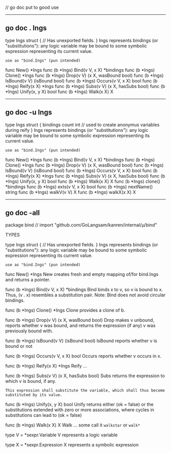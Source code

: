 // go doc put to good use	 
				
-------------------------------------------------------------------------------
## go doc .  Ings		
type Ings struct {
	// Has unexported fields.
}
    Ings represents bindings (or "substitutions"): any logic variable may be
    bound to some symbolic expression representing its current value.

    use as "bind.Ings" (pun intended)

func New() *Ings
func (b *Ings) Bind(v V, x X) *bindings
func (b *Ings) Clone() *Ings
func (b *Ings) Drop(v V) (x X, wasBound bool)
func (b *Ings) IsBound(v V) (isBound bool)
func (b *Ings) Occurs(v V, x X) bool
func (b *Ings) Reify(x X) *Ings
func (b *Ings) Subs(v V) (x X, hasSubs bool)
func (b *Ings) Unify(x, y X) bool
func (b *Ings) Walk(x X) X
				
-------------------------------------------------------------------------------
## go doc -u Ings		
type Ings struct {
	bindings
	count int // used to create anonymus variables during reify
}
    Ings represents bindings (or "substitutions"): any logic variable may be
    bound to some symbolic expression representing its current value.

    use as "bind.Ings" (pun intended)

func New() *Ings
func (b *Ings) Bind(v V, x X) *bindings
func (b *Ings) Clone() *Ings
func (b *Ings) Drop(v V) (x X, wasBound bool)
func (b *Ings) IsBound(v V) (isBound bool)
func (b *Ings) Occurs(v V, x X) bool
func (b *Ings) Reify(x X) *Ings
func (b *Ings) Subs(v V) (x X, hasSubs bool)
func (b *Ings) Unify(x, y X) bool
func (b *Ings) Walk(x X) X
func (b *Ings) clone() *bindings
func (b *Ings) exts(v V, x X) bool
func (b *Ings) nextName() string
func (b *Ings) walkV(v V) X
func (b *Ings) walkX(x X) X
				
-------------------------------------------------------------------------------
## go doc -all		
package bind // import "github.com/GoLangsam/kanren/internal/µ/bind"


TYPES

type Ings struct {
	// Has unexported fields.
}
    Ings represents bindings (or "substitutions"): any logic variable may be
    bound to some symbolic expression representing its current value.

    use as "bind.Ings" (pun intended)

func New() *Ings
    New creates fresh and empty mapping of/for bind.Ings and returns a pointer.

func (b *Ings) Bind(v V, x X) *bindings
    Bind binds x to v, so v is bound to x. Thus, (v . x) resembles a
    substitution pair. Note: Bind does not avoid circular bindings.

func (b *Ings) Clone() *Ings
    Clone provides a clone of b.

func (b *Ings) Drop(v V) (x X, wasBound bool)
    Drop makes v unbound, reports whether v was bound, and returns the
    expression (if any) v was previously bound with.

func (b *Ings) IsBound(v V) (isBound bool)
    IsBound reports whether v is bound or not

func (b *Ings) Occurs(v V, x X) bool
    Occurs reports whether v occurs in x.

func (b *Ings) Reify(x X) *Ings
    Reify ...

func (b *Ings) Subs(v V) (x X, hasSubs bool)
    Subs returns the expression to which v is bound, if any.

    This expression shall substitute the variable, which shall thus become
    substituted by its value.

func (b *Ings) Unify(x, y X) bool
    Unify returns either (ok = false) or the substitutions extended with zero or
    more associations, where cycles in substitutions can lead to (ok = false)

func (b *Ings) Walk(x X) X
    Walk ... some call it `walkstar` or `walk*`

type V = *sexpr.Variable
    V represents a logic variable

type X = *sexpr.Expression
    X represents a symbolic expression

